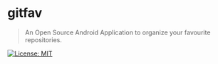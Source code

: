[license]: https://opensource.org/licenses/MIT
[license-badge]:  https://img.shields.io/github/license/dexpota/gitfav.svg?style=for-the-badge

# gitfav

> An Open Source Android Application to organize your favourite repositories.

[![License: MIT][license-badge]][license]
